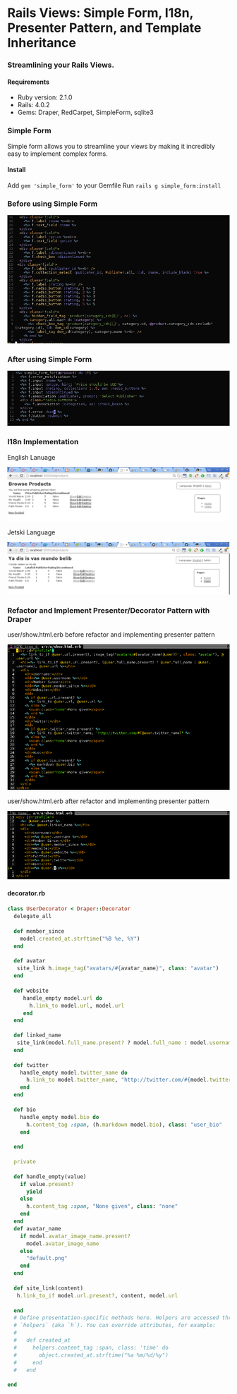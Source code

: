 Rails Views: Simple Form, I18n, Presenter Pattern, and Template Inheritance
===========================================================================

### Streamlining your Rails Views.

#### Requirements

* Ruby version:  2.1.0
* Rails: 4.0.2
* Gems:  Draper, RedCarpet, SimpleForm, sqlite3

### Simple Form

Simple form allows you to streamline your views by making it incredibly
easy to implement complex forms.

#### Install

Add ``` gem 'simple_form' ``` to your Gemfile
Run ``` rails g simple_form:install ```

### Before using Simple Form

![Before using Simple Form](app/assets/images/rails_views_before_changing_fields.png)

### After using Simple Form

![After using Simple Form](app/assets/images/rails_views_after_simple_form.png)

### I18n Implementation

English Lanuage

![English I18n](app/assets/images/rails_views_I18n_browser_en.png)

Jetski Language

![Jetski Language](app/assets/images/rails_views_I18n_jetski.png)

### Refactor and Implement Presenter/Decorator  Pattern with Draper

user/show.html.erb before refactor and implementing presenter pattern

![Before Draper](app/assets/images/rails_views_before_user-show.png)

user/show.html.erb after refactor and implementing presenter pattern

![After Draper](app/assets/images/rails_views_after_user-show.png)

#### decorator.rb

```ruby
class UserDecorator < Draper::Decorator
  delegate_all

  def member_since
    model.created_at.strftime("%B %e, %Y")
  end

  def avatar
   site_link h.image_tag("avatars/#{avatar_name}", class: "avatar") 
  end

  def website
     handle_empty model.url do
       h.link_to model.url, model.url 
     end 
  end

  def linked_name
   site_link(model.full_name.present? ? model.full_name : model.username) 
  end

  def twitter
    handle_empty model.twitter_name do
      h.link_to model.twitter_name, "http://twitter.com/#{model.twitter_name}" 
    end 
  end

  def bio
    handle_empty model.bio do
      h.content_tag :span, (h.markdown model.bio), class: "user_bio"
    end

  end

  private

  def handle_empty(value)
    if value.present?
      yield
    else
      h.content_tag :span, "None given", class: "none"
    end
  end
  def avatar_name
    if model.avatar_image_name.present?
      model.avatar_image_name
    else
      "default.png"
    end
  end

  def site_link(content)
   h.link_to_if model.url.present?, content, model.url 
    
  end
  # Define presentation-specific methods here. Helpers are accessed through
  # `helpers` (aka `h`). You can override attributes, for example:
  #
  #   def created_at
  #     helpers.content_tag :span, class: 'time' do
  #       object.created_at.strftime("%a %m/%d/%y")
  #     end
  #   end

end
```
